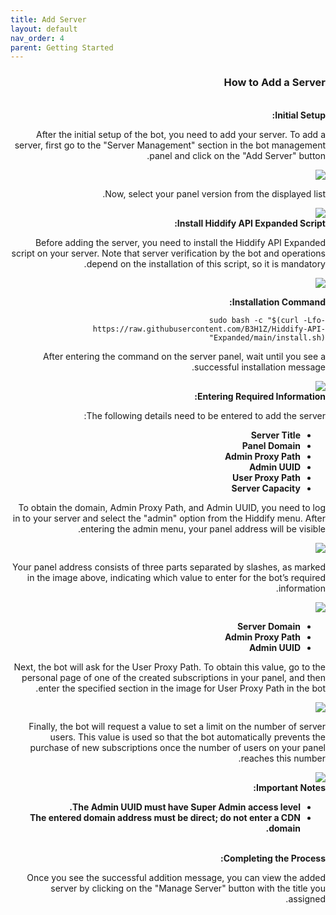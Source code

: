 ```yaml
---
title: Add Server
layout: default
nav_order: 4
parent: Getting Started
---
```


<head>
    <meta charset="utf-8">
    <link rel="stylesheet" href="https://b3h1z.github.io/HidyBot-Docs/assets/css/style.css">
</head>
<div dir="rtl">

<head>
    <meta charset="utf-8">
    <link rel="stylesheet" href="https://b3h1z.github.io/HidyBot-Docs/assets/css/style.css">
</head>
<div dir="rtl">
<h3>How to Add a Server</h3>
<br>
<b>Initial Setup:</b>
<p>After the initial setup of the bot, you need to add your server. To add a server, first go to the "Server Management" section in the bot management panel and click on the "Add Server" button.</p>
<img src="https://b3h1z.github.io/HidyBot-Docs/assets/images/add_server/add-server-1.png" class="centered">
<p>Now, select your panel version from the displayed list.</p>
<img src="https://b3h1z.github.io/HidyBot-Docs/assets/images/add_server/add-server-2.png" class="centered">
<br>
<b>Install Hiddify API Expanded Script:</b>
<p>Before adding the server, you need to install the Hiddify API Expanded script on your server. Note that server verification by the bot and operations depend on the installation of this script, so it is mandatory.</p>
<img src="https://b3h1z.github.io/HidyBot-Docs/assets/images/add_server/add-server-3.png" class="centered">
<p><b>Installation Command:</b></p>
<code>sudo bash -c "$(curl -Lfo- https://raw.githubusercontent.com/B3H1Z/Hiddify-API-Expanded/main/install.sh)"</code>
<br>
<p>After entering the command on the server panel, wait until you see a successful installation message.</p>
<img src="https://b3h1z.github.io/HidyBot-Docs/assets/images/add_server/add-server-7.png" class="centered">
<br>
<b>Entering Required Information:</b>
<p>The following details need to be entered to add the server:</p>
<ul>
    <li><strong>Server Title</strong></li>
    <li><strong>Panel Domain</strong></li>
    <li><strong>Admin Proxy Path</strong></li>
    <li><strong>Admin UUID</strong></li>
    <li><strong>User Proxy Path</strong></li>
    <li><strong>Server Capacity</strong></li>
</ul>
<p>To obtain the domain, Admin Proxy Path, and Admin UUID, you need to log in to your server and select the "admin" option from the Hiddify menu. After entering the admin menu, your panel address will be visible.</p>
<img src="https://b3h1z.github.io/HidyBot-Docs/assets/images/add_server/add-server-5.png" class="centered">
<p>Your panel address consists of three parts separated by slashes, as marked in the image above, indicating which value to enter for the bot’s required information.</p>
<img src="https://b3h1z.github.io/HidyBot-Docs/assets/images/add_server/add-server-6.png" class="centered">
<ul>
    <li><strong>Server Domain</strong></li>
    <li><strong>Admin Proxy Path</strong></li>
    <li><strong>Admin UUID</strong></li>
</ul>
<p>Next, the bot will ask for the User Proxy Path. To obtain this value, go to the personal page of one of the created subscriptions in your panel, and then enter the specified section in the image for User Proxy Path in the bot.</p>
<img src="https://b3h1z.github.io/HidyBot-Docs/assets/images/add_server/add-server-8.png" class="centered">
<p>Finally, the bot will request a value to set a limit on the number of server users. This value is used so that the bot automatically prevents the purchase of new subscriptions once the number of users on your panel reaches this number.</p>
<img src="https://b3h1z.github.io/HidyBot-Docs/assets/images/add_server/add-server-9.png" class="centered">
<br>
<b>Important Notes:</b>
<ul>
    <li><strong>The Admin UUID must have Super Admin access level.</strong></li>
    <li><strong>The entered domain address must be direct; do not enter a CDN domain.</strong></li>
</ul>
<br>
<b>Completing the Process:</b>
<p>Once you see the successful addition message, you can view the added server by clicking on the "Manage Server" button with the title you assigned.</p>
</div>